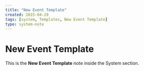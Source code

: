 ```yaml
---
title: "New Event Template"
created: 2025-04-29
tags: [system, Templates, New Event Template]
type: system-note
---
```


# New Event Template

This is the **New Event Template** note inside the System section.

